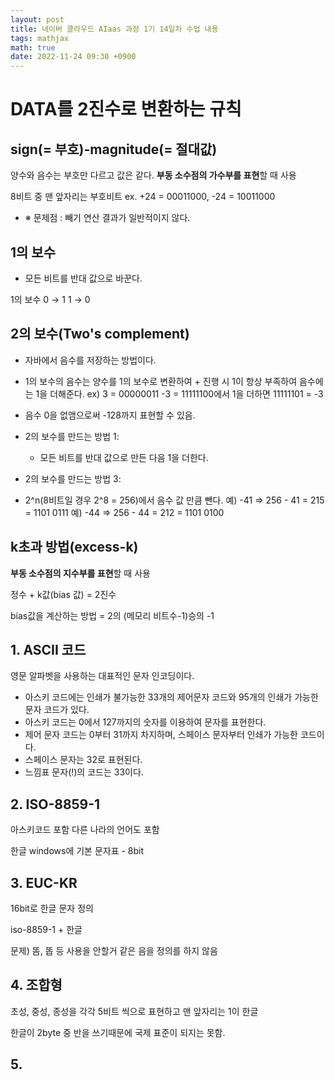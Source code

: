 ```yaml
---
layout: post
title: 네이버 클라우드 AIaas 과정 1기 14일차 수업 내용
tags: mathjax
math: true
date: 2022-11-24 09:30 +0900
---
```


# DATA를 2진수로 변환하는 규칙

## sign(= 부호)-magnitude(= 절대값)

양수와 음수는 부호만 다르고 값은 같다.
**부동 소수점의 가수부를 표현**할 때 사용

8비트 중 맨 앞자리는 부호비트
ex. +24 = 00011000, -24 = 10011000

- ※ 문제점 : 빼기 연산 결과가 일반적이지 않다.

## 1의 보수

- 모든 비트를 반대 값으로 바꾼다.

1의 보수
0 → 1
1 → 0

## 2의 보수(Two's complement)

- 자바에서 음수를 저장하는 방법이다.
- 1의 보수의 음수는 양수를 1의 보수로 변환하여 + 진행 시
  1이 항상 부족하여 음수에는 1을 더해준다.
ex) 3 = 00000011 -3 = 11111100에서 1을 더하면 11111101 = -3
- 음수 0을 없앰으로써 -128까지 표현할 수 있음.
- 2의 보수를 만드는 방법 1:
  - 모든 비트를 반대 값으로 만든 다음 1을 더한다.

- 2의 보수를 만드는 방법 3:
 - 2^n(8비트일 경우 2^8 = 256)에서 음수 값 만큼 뺀다.
   예) -41 => 256 - 41 = 215 = 1101 0111
   예) -44 => 256 - 44 = 212 = 1101 0100

## k초과 방법(excess-k)

**부동 소수점의 지수부를 표현**할 때 사용

정수 + k값(bias 값) = 2진수

bias값을 계산하는 방법 = 2의 (메모리 비트수-1)승의 -1


## 1. ASCII 코드

영문 알파벳을 사용하는 대표적인 문자 인코딩이다.

- 아스키 코드에는 인쇄가 불가능한 33개의 제어문자 코드와 95개의 인쇄가 가능한 문자 코드가 있다. 
- 아스키 코드는 0에서 127까지의 숫자를 이용하여 문자를 표현한다.<br>
- 제어 문자 코드는 0부터 31까지 차지하며, 스페이스 문자부터 인쇄가 가능한 코드이다.<br>
- 스페이스 문자는 32로 표현된다.<br>
- 느낌표 문자(!)의 코드는 33이다.<br>


## 2. ISO-8859-1

아스키코드 포함 다른 나라의 언어도 포함

한글 windows에 기본 문자표 - 8bit

## 3. EUC-KR 

16bit로 한글 문자 정의

iso-8859-1 + 한글

문제) 똠, 똡 등 사용을 안할거 같은 음을 정의를 하지 않음

## 4. 조합형

초성, 중성, 종성을 각각 5비트 씩으로 표현하고 맨 앞자리는 1이 한글

한글이 2byte 중 반을 쓰기때문에 국제 표준이 되지는 못함.

## 5. 




